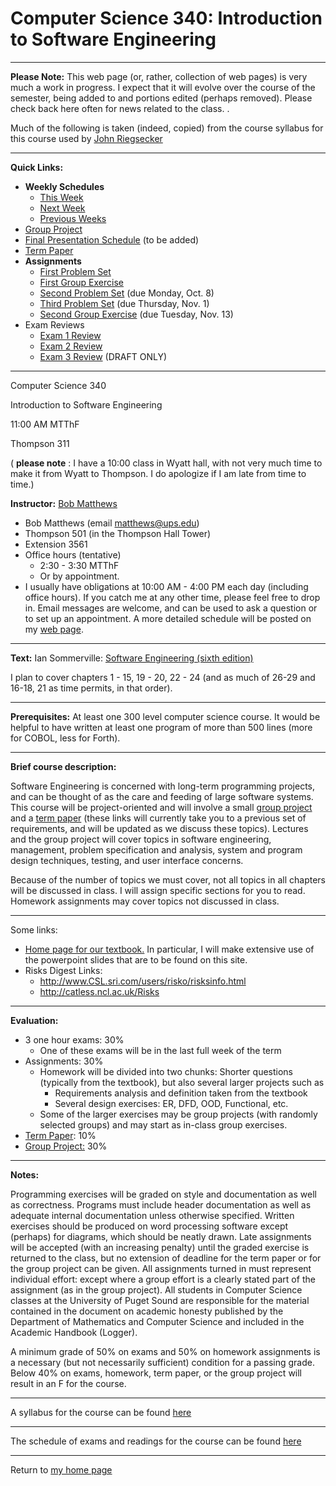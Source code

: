 # Computer Science 340: Introduction to Software Engineering

* * *

**Please Note:** This web page (or, rather, collection of web pages) is very
much a work in progress. I expect that it will evolve over the course of the
semester, being added to and portions edited (perhaps removed). Please check
back here often for news related to the class. .

Much of the following is taken (indeed, copied) from the course syllabus for
this course used by [ John Riegsecker](http://www.math.ups.edu/~riegsecker/)

* * *

**Quick Links:**

  * **Weekly Schedules**
    * [This Week](http://www.math.ups.edu/~matthews/CS340/ThisWeek.html)
    * [Next Week](http://www.math.ups.edu/~matthews/CS340/NextWeek.html)
    * [Previous Weeks](http://www.math.ups.edu/~matthews/CS340/PreviousWeeks.html)
  * [Group Project](http://www.math.ups.edu/~matthews/CS340/project/home.html)
  * [Final Presentation Schedule](final_presentations.html) (to be added)
  * [Term Paper](http://www.math.ups.edu/~matthews/CS340_F99/paper.html)  
  * **Assignments**
    * [First Problem Set](problems_set_%231.htm)
    * [First Group Exercise](GroupExercise1.htm)
    * [Second Problem Set](problems_set_2.htm) (due Monday, Oct. 8)
    * [Third Problem Set](problems_set_3.htm) (due Thursday, Nov. 1)
    * [Second Group Exercise](GroupExercise2.htm) (due Tuesday, Nov. 13)
  * Exam Reviews 
    * [Exam 1 Review](exam_1_review.htm)
    * [Exam 2 Review](exam_2_review.htm)
    * [Exam 3 Review](exam_3_review.htm) (DRAFT ONLY)

* * *

Computer Science 340

Introduction to Software Engineering

11:00 AM MTThF

Thompson 311

( **please note** : I have a 10:00 class in Wyatt hall, with not very much
time to make it from Wyatt to Thompson. I do apologize if I am late from time
to time.)

**Instructor:** [Bob Matthews](http://www.math.ups.edu/~matthews/)

  * Bob Matthews (email [matthews@ups.edu](mailto:matthews@ups.edu))
  * Thompson 501 (in the Thompson Hall Tower)
  * Extension 3561
  * Office hours (tentative) 
    * 2:30 - 3:30 MTThF
    * Or by appointment.
  * I usually have obligations at 10:00 AM - 4:00 PM each day (including office hours). If you catch me at any other time, please feel free to drop in. Email messages are welcome, and can be used to ask a question or to set up an appointment. A more detailed schedule will be posted on my [ web page](http://www.math.ups.edu/~matthews.html).

* * *

**Text:** Ian Sommerville: [ Software Engineering (sixth
edition)](http://www.software-engin.com)

I plan to cover chapters 1 - 15, 19 - 20, 22 - 24 (and as much of 26-29 and
16-18, 21 as time permits, in that order).

* * *

**Prerequisites:** At least one 300 level computer science course. It would be
helpful to have written at least one program of more than 500 lines (more for
COBOL, less for Forth).

* * *

**Brief course description:**

Software Engineering is concerned with long-term programming projects, and can
be thought of as the care and feeding of large software systems. This course
will be project-oriented and will involve a small [group
project](http://www.math.ups.edu/~matthews/CS340/project/home.html) and a [
term paper](http://www.math.ups.edu/~matthews/CS340_F99/paper.html) (these
links will currently take you to a previous set of requirements, and will be
updated as we discuss these topics). Lectures and the group project will cover
topics in software engineering, management, problem specification and
analysis, system and program design techniques, testing, and user interface
concerns.

Because of the number of topics we must cover, not all topics in all chapters
will be discussed in class. I will assign specific sections for you to read.
Homework assignments may cover topics not discussed in class.

* * *

Some links:

  * [Home page for our textbook.](http://www.software-engin.com) In particular, I will make extensive use of the powerpoint slides that are to be found on this site.
  * Risks Digest Links: 
    * <http://www.CSL.sri.com/users/risko/risksinfo.html>
    * <http://catless.ncl.ac.uk/Risks>

* * *

**Evaluation:**

  * 3 one hour exams: 30% 
    * One of these exams will be in the last full week of the term
  * Assignments: 30% 
    * Homework will be divided into two chunks: Shorter questions (typically from the textbook), but also several larger projects such as 
      * Requirements analysis and definition taken from the textbook
      * Several design exercises: ER, DFD, OOD, Functional, etc.
    * Some of the larger exercises may be group projects (with randomly selected groups) and may start as in-class group exercises.
  * [Term Paper](http://www.math.ups.edu/~matthews/CS340_F99/paper.html): 10%
  * [Group Project:](http://www.math.ups.edu/~matthews/CS340/project/home.html) 30%

* * *

**Notes:**

Programming exercises will be graded on style and documentation as well as
correctness. Programs must include header documentation as well as adequate
internal documentation unless otherwise specified. Written exercises should be
produced on word processing software except (perhaps) for diagrams, which
should be neatly drawn. Late assignments will be accepted (with an increasing
penalty) until the graded exercise is returned to the class, but no extension
of deadline for the term paper or for the group project can be given. All
assignments turned in must represent individual effort: except where a group
effort is a clearly stated part of the assignment (as in the group project).
All students in Computer Science classes at the University of Puget Sound are
responsible for the material contained in the document on academic honesty
published by the Department of Mathematics and Computer Science and included
in the Academic Handbook (Logger).

A minimum grade of 50% on exams and 50% on homework assignments is a necessary
(but not necessarily sufficient) condition for a passing grade. Below 40% on
exams, homework, term paper, or the group project will result in an F for the
course.

* * *

A syllabus for the course can be found [here](CSci_340_Syllabus.htm)

* * *

The schedule of exams and readings for the course can be found
[here](http://www.math.ups.edu/~matthews/CS340/schedule.html)

* * *

Return to [my home page](http://www.math.ups.edu/~matthews)

